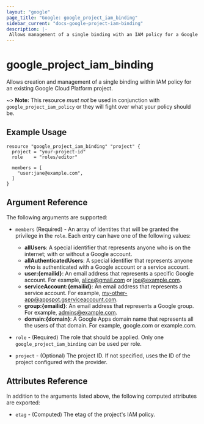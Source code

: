 ```yaml
---
layout: "google"
page_title: "Google: google_project_iam_binding"
sidebar_current: "docs-google-project-iam-binding"
description: |-
 Allows management of a single binding with an IAM policy for a Google Cloud Platform project.
---
```


# google\_project\_iam\_binding

Allows creation and management of a single binding within IAM policy for
an existing Google Cloud Platform project.

~> **Note:** This resource _must not_ be used in conjunction with
   `google_project_iam_policy` or they will fight over what your policy
   should be.

## Example Usage

```hcl
resource "google_project_iam_binding" "project" {
  project = "your-project-id"
  role    = "roles/editor"

  members = [
    "user:jane@example.com",
  ]
}
```

## Argument Reference

The following arguments are supported:

* `members` (Required) - An array of identites that will be granted the privilege in the `role`.
  Each entry can have one of the following values:
  * **allUsers**: A special identifier that represents anyone who is on the internet; with or without a Google account.
  * **allAuthenticatedUsers**: A special identifier that represents anyone who is authenticated with a Google account or a service account.
  * **user:{emailid}**: An email address that represents a specific Google account. For example, alice@gmail.com or joe@example.com.
  * **serviceAccount:{emailid}**: An email address that represents a service account. For example, my-other-app@appspot.gserviceaccount.com.
  * **group:{emailid}**: An email address that represents a Google group. For example, admins@example.com.
  * **domain:{domain}**: A Google Apps domain name that represents all the users of that domain. For example, google.com or example.com.

* `role` - (Required) The role that should be applied. Only one
    `google_project_iam_binding` can be used per role.

* `project` - (Optional) The project ID. If not specified, uses the
    ID of the project configured with the provider.

## Attributes Reference

In addition to the arguments listed above, the following computed attributes are
exported:

* `etag` - (Computed) The etag of the project's IAM policy.

